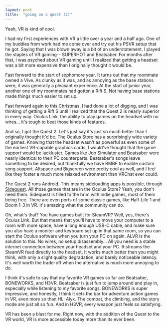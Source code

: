 ```yaml
---
layout: post
title:  "going on a quest (2)"
---
```


Yeah, VR is kind of cool.

I had my first experiences with VR a little over a year and a half ago. One of my buddies from work had me come over and try out his PSVR setup that he got. Saying that I was blown away is a bit of an understatement. I played the staples of VR gaming-- SUPERHOT and Beatsaber. For months after that, I was psyched about VR gaming until I realized that getting a headset was a bit more expensive than I originally thought it would be.

Fast forward to the start of sophomore year. It turns out that my roommate owned a Vive. As clunky as it was, and as annoying as the base stations were, it was generally a pleasant experience. At the start of junior year, another one of my roommates had gotten a Rift S. Not having base stations made things much easier to set up.

Fast forward again to this Christmas. I had done a lot of digging, and I was thinking of getting a Rift S until I realized that the Quest 2 is nearly superior in every way. Oculus Link, the ability to play games on the headset with no wires... it's tough to beat those kinds of features.

And so, I got the Quest 2. Let's just say it's just so much better than I originally thought it'd be. The Oculus Store has a surprisingly wide variety of games. Knowing that the headset wasn't as powerful as even some of the earliest VR-capable graphics cards, I would've thought that the game support would be lackluster. Games like Job Simulator and Beatsaber were nearly identical to their PC counterparts. Beatsaber's songs leave something to be desired, but thankfully we have BMBF to enable custom song support. Altspace and Bigscreen were pretty cool as well, and I feel like they foster a much more relaxed environment than VRChat ever could.

The Quest 2 runs Android. This means sideloading apps is possible, through [Sidequest](https://sidequestvr.com/). All those games that are in the Oculus Store? Yeah, you don't need them. Sidequest is filled to the brim with indie games, most of them being free. There are even ports of some classic games, like Half-Life 1 and Doom 1-3 in VR. It's amazing what the community can do.

Oh, what's that? You have games built for SteamVR? Well, yes, there's Oculus Link. But that means that you'll have to move your computer to a room with more space, have a long enough USB-C cable, and make sure you also have a monitor and keyboard set up in that same room, so you can start the Oculus software when you turn your PC on again. ALVR is the solution to this. No wires, no setup disassembly... All you need is a stable internet connection between your headset and your PC. It streams the SteamVR feed directly to the headset. It works much better than you might think, with only a slight quality degradation, and barely noticeable latency. It's well worth the trade-off when the alternative is much more annoying to do.

I think it's safe to say that my favorite VR games so far are Beatsaber, BONEWORKS, and H3VR. Beatsaber is just fun to jump around and play in, especially while listening to my favorite songs. BONEWORKS is super impressive, and honestly, I think it sets the bar for adventure action games in VR, even more so than HL: Alyx. The combat, the climbing, and the story mode are just all so fun. And in H3VR, every weapon just feels so satisfying.

VR has been a blast for me. Right now, with the addition of the Quest to the VR world, VR is more accessible today more than its ever been.
